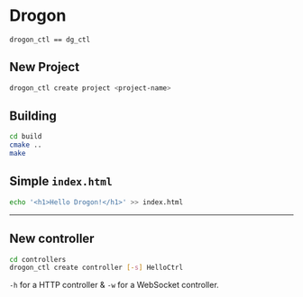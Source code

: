# Drogon

`drogon_ctl == dg_ctl`

## New Project

```bash
drogon_ctl create project <project-name>
```

## Building

```bash
cd build
cmake ..
make
```

## Simple `index.html`

```bash
echo '<h1>Hello Drogon!</h1>' >> index.html
```

---

## New controller

```bash
cd controllers
drogon_ctl create controller [-s] HelloCtrl
```

`-h` for a HTTP controller & `-w` for a WebSocket controller.
